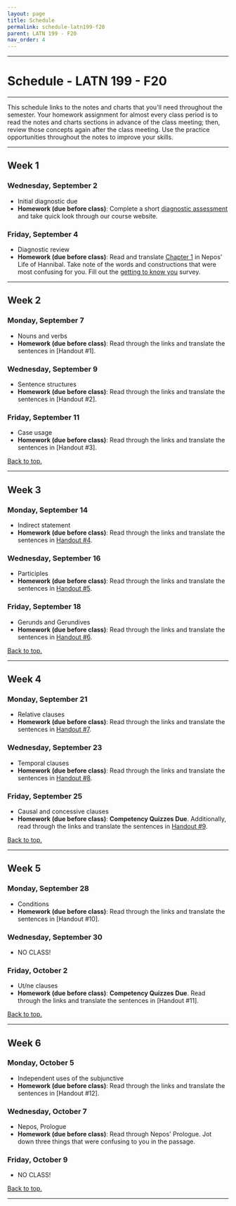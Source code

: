 ```yaml
---
layout: page
title: Schedule
permalink: schedule-latn199-f20
parent: LATN 199 - F20
nav_order: 4
---
```

***

# Schedule - LATN 199 - F20

***

This schedule links  to the notes and charts that you'll need throughout the semester. Your homework assignment for almost every class period is to read the notes and charts sections in advance of the class meeting; then, review those concepts again after the class meeting. Use the practice opportunities throughout the notes to improve your skills.

***


## Week 1

### Wednesday, September 2
- Initial diagnostic due
- **Homework (due before class)**: Complete a short [diagnostic assessment](https://docs.google.com/forms/d/e/1FAIpQLSeA5zstKdGp-8h3xsW2cIw-Ydayk_YD977nAaKCbvb4bWs7Sw/viewform?usp=sf_link) and take quick look through our course website.

### Friday, September 4
- Diagnostic review
- **Homework (due before class)**: Read and translate [Chapter 1](http://dcc.dickinson.edu/nepos-hannibal/chapter-1) in Nepos' Life of Hannibal. Take note of the words and constructions that were most confusing for you. Fill out the [getting to know you](https://docs.google.com/forms/d/1NPF6ZKpHbcJjmcuc5bquutFprsWrQDjSIeqev4q41ZY) survey.

***

## Week 2

### Monday, September 7
- Nouns and verbs
- **Homework (due before class)**: Read through the links and translate the sentences in [Handout #1].

### Wednesday, September 9
- Sentence structures
- **Homework (due before class)**: Read through the links and translate the sentences in [Handout #2].

### Friday, September 11
- Case usage
- **Homework (due before class)**: Read through the links and translate the sentences in [Handout #3].

[Back to top.](#top)

***

## Week 3

### Monday, September 14
- Indirect statement
- **Homework (due before class)**:  Read through the links and translate the sentences in [Handout #4](https://dominicmachado.github.io/grammatical-handout-4-latn199-f20).

### Wednesday, September 16
- Participles
- **Homework (due before class)**: Read through the links and translate the sentences in [Handout #5](https://dominicmachado.github.io/grammatical-handout-5-latn199-f20).

### Friday, September 18
- Gerunds and Gerundives
- **Homework (due before class)**: Read through the links and translate the sentences in [Handout #6](https://dominicmachado.github.io/grammatical-handout-6-latn199-f20).

[Back to top.](#top)

***

## Week 4

### Monday, September 21
- Relative clauses
- **Homework (due before class)**: Read through the links and translate the sentences in [Handout #7](https://dominicmachado.github.io/grammatical-handout-7-latn199-f20).

### Wednesday, September 23
- Temporal clauses
- **Homework (due before class)**: Read through the links and translate the sentences in [Handout #8](https://dominicmachado.github.io/grammatical-handout-8-latn199-f20).

### Friday, September 25
- Causal and concessive clauses
- **Homework (due before class)**: **Competency Quizzes Due**. Additionally, read through the links and translate the sentences in [Handout #9](https://dominicmachado.github.io/grammatical-handout-9-latn199-f20).

[Back to top.](#top)

***

## Week 5

### Monday, September 28
- Conditions
- **Homework (due before class)**: Read through the links and translate the sentences in [Handout #10].

### Wednesday, September 30
- NO CLASS!

### Friday, October 2
- Ut/ne clauses
- **Homework (due before class)**: **Competency Quizzes Due**. Read through the links and translate the sentences in [Handout #11].

[Back to top.](#top)

***

## Week 6

### Monday, October 5
- Independent uses of the subjunctive
- **Homework (due before class)**: Read through the links and translate the sentences in [Handout #12].

### Wednesday, October 7
- Nepos, Prologue
- **Homework (due before class)**: Read through Nepos' Prologue. Jot down three things that were confusing to you in the passage.

### Friday, October 9
- NO CLASS!

[Back to top.](#top)

***
